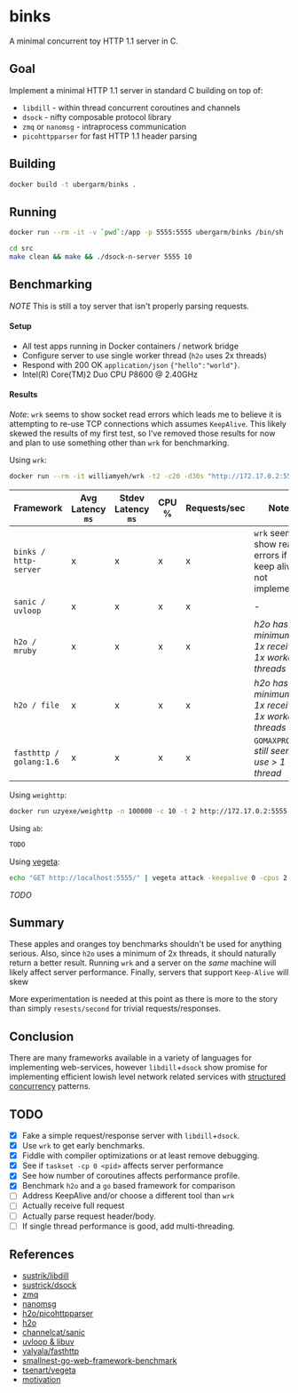 binks
===
A minimal concurrent toy HTTP 1.1 server in C.

## Goal
Implement a minimal HTTP 1.1 server in standard C building on top of:

* `libdill` - within thread concurrent coroutines and channels
* `dsock` - nifty composable protocol library
* `zmq` or `nanomsg` - intraprocess communication
* `picohttpparser` for fast HTTP 1.1 header parsing

## Building
```bash
docker build -t ubergarm/binks .
```

## Running
```bash
docker run --rm -it -v `pwd`:/app -p 5555:5555 ubergarm/binks /bin/sh
```

```bash
cd src
make clean && make && ./dsock-n-server 5555 10
```

## Benchmarking
*NOTE* This is still a toy server that isn't properly parsing requests.

#### Setup
* All test apps running in Docker containers / network bridge
* Configure server to use single worker thread (`h2o` uses 2x threads)
* Respond with 200 OK `application/json` `{"hello":"world"}`.
* Intel(R) Core(TM)2 Duo CPU P8600 @ 2.40GHz

#### Results
*Note*: `wrk` seems to show socket read errors which leads me to believe it is attempting to re-use TCP connections which assumes `KeepAlive`. This likely skewed the results of my first test, so I've removed those results for now and plan to use something other than `wrk` for benchmarking.

Using `wrk`:
```bash
docker run --rm -it williamyeh/wrk -t2 -c20 -d30s "http://172.17.0.2:5555"
```

Framework | Avg Latency `ms` | Stdev Latency `ms`| CPU % | Requests/sec | Notes
--- | --- | --- | --- | --- | ---
`binks / http-server` | x | x | x | x | `wrk` seems to show read errors if keep alive not implemented
`sanic / uvloop` | x | x | x | x | -
`h2o / mruby` | x | x | x | x | *h2o has a minimum of 1x receiver 1x worker threads*
`h2o / file` | x | x | x | x | *h2o has a minimum of 1x receiver 1x worker threads*
`fasthttp / golang:1.6` | x | x | x | x | `GOMAXPROCS=1` *still seems to use > 1 thread*

Using `weighttp`:
```bash
docker run uzyexe/weighttp -n 100000 -c 10 -t 2 http://172.17.0.2:5555
```

Using `ab`:
```bash
TODO
```

Using [vegeta](https://github.com/tsenart/vegeta/releases):
```bash
echo "GET http://localhost:5555/" | vegeta attack -keepalive 0 -cpus 2 -rate 10000 -duration=5s | tee results.bin | vegeta report
```

*TODO*

## Summary
These apples and oranges toy benchmarks shouldn't be used for anything serious. Also, since `h2o` uses a minimum of 2x threads, it should naturally return a better result. Running `wrk` and a server on the *same* machine will likely affect server performance. Finally, servers that support `Keep-Alive` will skew

More experimentation is needed at this point as there is more to the story than simply `resests/second` for trivial requests/responses.

## Conclusion
There are many frameworks available in a variety of languages for implementing web-services, however `libdill`+`dsock` show promise for implementing efficient lowish level network related services with [structured concurrency](http://250bpm.com/blog:71) patterns.

## TODO
- [x] Fake a simple request/response server with `libdill`+`dsock`.
- [x] Use `wrk` to get early benchmarks.
- [x] Fiddle with compiler optimizations or at least remove debugging.
- [x] See if `taskset -cp 0 <pid>` affects server performance
- [x] See how number of coroutines affects performance profile.
- [x] Benchmark `h2o` and a `go` based framework for comparison
- [ ] Address KeepAlive and/or choose a different tool than `wrk`
- [ ] Actually receive full request
- [ ] Actually parse request header/body.
- [ ] If single thread performance is good, add multi-threading.

## References
* [sustrik/libdill](https://github.com/sustrik/libdill)
* [sustrick/dsock](https://github.com/sustrik/dsock)
* [zmq](http://zguide.zeromq.org/page:all#Multithreading-with-ZeroMQ)
* [nanomsg](http://nanomsg.org/)
* [h2o/picohttpparser](https://github.com/h2o/picohttpparser)
* [h2o](http://blog.kazuhooku.com/2014/11/the-internals-h2o-or-how-to-write-fast.html)
* [channelcat/sanic](https://github.com/channelcat/sanic)
* [uvloop & libuv](https://magic.io/blog/uvloop-blazing-fast-python-networking/)
* [valyala/fasthttp](https://github.com/valyala/fasthttp)
* [smallnest-go-web-framework-benchmark](https://github.com/smallnest/go-web-framework-benchmark)
* [tsenart/vegeta](https://github.com/tsenart/vegeta)
* [motivation](https://github.com/sustrik/libmill/issues/161)
